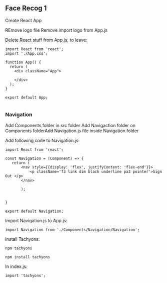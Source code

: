 ## Face Recog 1 ##

Create React App

REmove logo file
Remove import logo from App.js

Delete React stuff from App.js, to leave:

```
import React from 'react';
import './App.css';

function App() {
  return (
    <div className="App">
     
    </div>
  );
}

export default App;
        
 ```
 ### Navigation ###
 
 Add Components folder in src folder
 Add Navigaction folder on Components folderAdd Navigation.js file inside Navigation folder
 
 Add following code to Navigation.js: 
 
 ```
 import React from 'react';

const Navigation = (Component) => {
	return (
		<nav style={{display: 'flex', justifyContent: 'flex-end'}}>
			<p className='f3 link dim black underline pa3 pointer'>Sign Out </p>
		</nav>

		);


}

export default Navigation;

```

Import Navigation.js to App.js: 

```
import Navigation from './Components/Navigation/Navigation'; 
```
Install Tachyons:
```
npm tachyons

npm install tachyons
```

In index.js: 

```
import 'tachyons';
